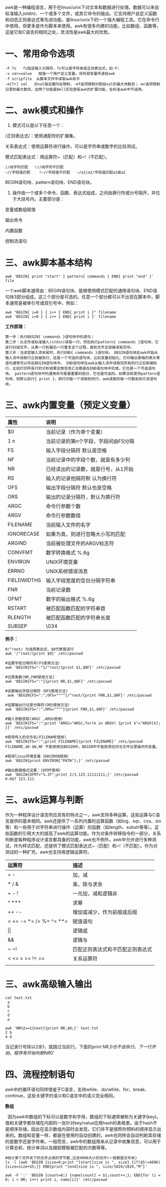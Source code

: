 awk是一种编程语言，用于在linux/unix下对文本和数据进行处理。数据可以来自标准输入\(stdin\)、一个或多个文件，或其它命令的输出。它支持用户自定义函数和动态正则表达式等先进功能，是linux/unix下的一个强大编程工具。它在命令行中使用，但更多是作为脚本来使用。awk有很多内建的功能，比如数组、函数等，这是它和C语言的相同之处，灵活性是awk最大的优势。

# **一、常用命令选项**

```
-F fs   fs指定输入分隔符，fs可以是字符串或正则表达式，如-F: 
-v var=value   赋值一个用户定义变量，将外部变量传递给awk 
-f scripfile  从脚本文件中读取awk命令 
-m[fr] val   对val值设置内在限制，-mf选项限制分配给val的最大块数目；-mr选项限制记录的最大数目。这两个功能是Bell实验室版awk的扩展功能，在标准awk中不适用。
```

# 二、awk模式和操作

1. 模式可以是以下任意一个： 

/正则表达式/：使用通配符的扩展集。

关系表达式：使用运算符进行操作，可以是字符串或数字的比较测试。

模式匹配表达式：用运算符~（匹配）和~!（不匹配）。

```
//纯字符匹配   !//纯字符不匹配   
~//字段值匹配    !~//字段值不匹配   ~/a1|a2/字段值匹配a1或a2
```

BEGIN语句块、pattern语句块、END语句块。

1. 操作由一个或多个命令、函数、表达式组成，之间由换行符或分号隔开，并位于大括号内，主要部分是：

变量或数组赋值

输出命令

内置函数

控制流语句

# 三、awk脚本基本结构

`awk 'BEGIN{ print "start" } pattern{ commands } END{ print "end" }' file`

一个awk脚本通常由：BEGIN语句块、能够使用模式匹配的通用语句块、END语句块3部分组成，这三个部分是可选的。任意一个部分都可以不出现在脚本中，脚本通常是被单引号或双引号中，例如：

```
awk "BEGIN{ i=0 } { i++ } END{ print i }" filename
awk 'BEGIN{ i=0 } { i++ } END{ print i }' filename
```

**工作原理：**

```
第一步：执行BEGIN{ commands }语句块中的语句；
第二步：从文件或标准输入(stdin)读取一行，然后执行pattern{ commands }语句块，它逐行扫描文件，从第一行到最后一行重复这个过程，直到文件全部被读取完毕。 
第三步：当读至输入流末尾时，执行END{ commands }语句块。 BEGIN语句块在awk开始从输入流中读取行之前被执行，这是一个可选的语句块，比如变量初始化、打印输出表格的表头等语句通常可以写在BEGIN语句块中。 END语句块在awk从输入流中读取完所有的行之后即被执行，比如打印所有行的分析结果这类信息汇总都是在END语句块中完成，它也是一个可选语句块。 pattern语句块中的通用命令是最重要的部分，它也是可选的。如果没有提供pattern语句块，则默认执行{ print }，即打印每一个读取到的行，awk读取的每一行都会执行该语句块。
```

# 三、awk内置变量（预定义变量）

| **属性** | **说明** |
| :--- | :--- |
| $0 | 当前记录（作为单个变量） |
| $1~$n | 当前记录的第n个字段，字段间由FS分隔 |
| FS | 输入字段分隔符 默认是空格 |
| NF | 当前记录中的字段个数，就是有多少列 |
| NR | 已经读出的记录数，就是行号，从1开始 |
| RS | 输入的记录他隔符默 认为换行符 |
| OFS | 输出字段分隔符 默认也是空格 |
| ORS | 输出的记录分隔符，默认为换行符 |
| ARGC | 命令行参数个数 |
| ARGV | 命令行参数数组 |
| FILENAME | 当前输入文件的名字 |
| IGNORECASE | 如果为真，则进行忽略大小写的匹配 |
| ARGIND | 当前被处理文件的ARGV标志符 |
| CONVFMT | 数字转换格式 %.6g |
| ENVIRON | UNIX环境变量 |
| ERRNO | UNIX系统错误消息 |
| FIELDWIDTHS | 输入字段宽度的空白分隔字符串 |
| FNR | 当前记录数 |
| OFMT | 数字的输出格式 %.6g |
| RSTART | 被匹配函数匹配的字符串首 |
| RLENGTH | 被匹配函数匹配的字符串长度 |
| SUBSEP | \034 |

**例子：**

```
#/^root/ 为选择表达式，$0代表是逐行
awk '/^root/{print $0}' /etc/passwd 

#设置字段分隔符号(FS使用方法）
awk 'BEGIN{FS=":"}/^root/{print $1,$NF}' /etc/passwd

#记录条数(NR,FNR使用方法)
awk 'BEGIN{FS=":"}{print NR,$1,$NF}' /etc/passwd

#设置输出字段分隔符（OFS使用方法) 
 awk 'BEGIN{FS=":";OFS="^^"}/^root/{print FNR,$1,$NF}' /etc/passwd

#设置输出行记录分隔符(ORS使用方法）
awk 'BEGIN{FS=":";ORS="^^"}{print FNR,$1,$NF}' /etc/passwd

#输入参数获取(ARGC ,ARGV使用）
awk 'BEGIN{FS=":";print "ARGC="ARGC;for(k in ARGV) {print k"="ARGV[k]; }}' /etc/passwd

#获得传入的文件名(FILENAME使用)
awk 'BEGIN{FS=":";print FILENAME}{print FILENAME}' /etc/passwd 
FILENAME,$0-$N,NF 不能使用在BEGIN中，BEGIN中不能获得任何与文件记录操作的变量。

#获得linux环境变量（ENVIRON使用）
awk 'BEGIN{print ENVIRON["PATH"];}' /etc/passwd 

#输出数据格式设置：(OFMT使用） 
awk 'BEGIN{OFMT="%.3f";print 2/3,123.11111111;}' /etc/passwd 
0.667 123.111
```

# 三、awk运算与判断

作为一种程序设计语言所应具有的特点之一，awk支持多种运算，这些运算与C语言提供的基本相同。awk还提供了一系列内置的运算函数（如log、sqr、cos、sin等）和一些用于对字符串进行操作（运算）的函数（如length、substr等等）。这些函数的引用大大的提高了awk的运算功能。作为对条件转移指令的一部分，关系判断是每种程序设计语言都具备的功能，awk也不例外，awk中允许进行多种测试，作为样式匹配，还提供了模式匹配表达式~（匹配）和~!（不匹配）。作为对测试的一种扩充，awk也支持用逻辑运算符。

| 运算符 | 描述 |
| :--- | :--- |
| + - | 加，减 |
| \* / & | 乘，除与求余 |
| + - ! | 一元加，减和逻辑非 |
| ^ \*\*\* | 求幂 |
| ++ -- | 增加或减少，作为前缀或后缀 |
| = += -= \*= /= %= ^= \*\*= | 赋值语句 |
| \|\| | 逻辑或 |
| && | 逻辑与 |
| ~ ~! | 匹配正则表达式和不匹配正则表达式 |
| &lt; &lt;= &gt; &gt;= != == | 关系运算符 |
|  |  |

# 三、awk高级输入输出

```
cat text.txt
 a
 b
 c
 d 
 e 

awk 'NR%2==1{next}{print NR,$0;}' text.txt 
2 b 
4 d
```

当记录行号除以2余1，就跳过当前行。下面的print NR,$0也不会执行。下一行开始，程序有开始判断NR%2值。这个时候记录行号是：2 ，就会执行下面语句块：'print NR,$0'

# 四、流程控制语句

awk中的循环语句同样借鉴于C语言，支持while、do/while、for、break、continue，这些关键字的语义和C语言中的语义完全相同。

**数组**

  因为awk中数组的下标可以是数字和字母，数组的下标通常被称为关键字\(key\)。值和关键字都存储在内部的一张针对key/value应用hash的表格里。由于hash不是顺序存储，因此在显示数组内容时会发现，它们并不是按照你预料的顺序显示出来的。数组和变量一样，都是在使用时自动创建的，awk也同样会自动判断其存储的是数字还是字符串。一般而言，awk中的数组用来从记录中收集信息，可以用于计算总和、统计单词以及跟踪模板被匹配的次数等等。



```
#统计某个文件夹下的文件占用的字节数,过滤4096大小的文件(一般都是文件夹)
ls -l |awk 'BEGIN {size=0;print "[start]size is ", size} {if($5!=4096){size=size+$5;}} END{print "[end]size is ", size/1024/1024,"M"}'
```

```
awk -F ':' 'BEGIN {count=0;} {name[count] = $1;count++;}; END{for (i = 0; i < NR; i++) print i, name[i]}' /etc/passwd
```




